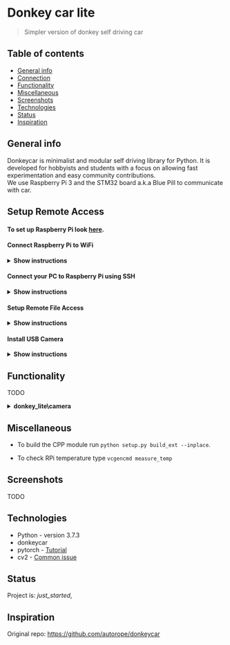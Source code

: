 # Donkey car lite
> Simpler version of donkey self driving car

## Table of contents
* [General info](#general-info)
* [Connection](#connection)
* [Functionality](#functionality)
* [Miscellaneous](#miscellaneous)
* [Screenshots](#screenshots)
* [Technologies](#technologies)
* [Status](#status)
* [Inspiration](#inspiration)

## General info
Donkeycar is minimalist and modular self driving library for Python. It is developed for hobbyists and students with a focus on allowing fast experimentation and easy community contributions.
<br>
We use Raspberry Pi 3 and the STM32 board a.k.a Blue Pill to communicate with car.

## Setup Remote Access
#### To set up Raspberry Pi look [here](https://projects.raspberrypi.org/en/projects/raspberry-pi-setting-up).

#### Connect Raspberry Pi to WiFi

<details><summary><b>Show instructions</b></summary>

1. Check for available WiFi on your Raspberry Pi:

    ```sh
    $ sudo iwlist wlan0 scan |more
    ```

2. Input the ESSID and password into the configuration file.

    ```sh
    $ sudo wpa_passphrase "login" "password"
    ```

    Append it to configuration file.
    ```sh
    $ sudo wpa_passphrase "login" "password" | sudo tee -a /etc/wpa_supplicant/wpa_supplicant.conf
    ```

    Go to `wpa_supplicant.conf` file and delete non hashed password. (`ctr + k` to cut line, then `ctr + x` to save)
    ```sh
    $ sudo nano -w /etc/wpa_supplicant/wpa_supplicant.conf
    ```

3. Reconfigure and connect to a new network.

    To check connection.
    ```sh
    $ ifconfig wlan0
    ```

    To reconfigure connection.
    ```sh
    $ sudo wpa_cli -i wlan0
    ```
    You should get `OK` output.

    Now if you check connection again there will be information about your network.
</details>

#### Connect your PC to Raspberry Pi using SSH

<details><summary><b>Show instructions</b></summary>

  1. Make sure SSH and VNC is enabled. If not go to `sudo raspi-config` then `Interfacing Options`.

  2. Connect your PC to the same WiFi network.

  3. Get your Raspberry Pi ip adress. `ifconfig` or use IP Scanner.

  4. Connect your PC to Raspberry using for e.g. [PuTTY](https://www.putty.org/) (only command line)
     or [VNC Viewer](https://www.realvnc.com/en/connect/download/viewer/) (full preview).

</details>


#### Setup Remote File Access

<details><summary><b>Show instructions</b></summary>

  1. Install Samba File Server on Raspberry Pi.
      ```sh
      $ sudo apt-get install samba samba-common-bin -y
      ```

      ```sh
      $ sudo rm /etc/samba/smb.conf
      ```

      ```sh
      $ sudo nano /etc/samba/smb.conf
      ```

  2. Paste in the following lines into the nano editor.
      ```sh
      [global]
      netbios name = Pi
      server string = The PiCar File System
      workgroup = WORKGROUP

      [HOMEPI]
      path = /home/pi
      comment = No comment
      browsable = yes
      writable = Yes
      create mask = 0777
      directory mask = 0777
      public = no
      ```

  3. Create samba password.
      ```sh
      $ sudo smbpasswd -a pi
      ```

  4. Restart samba server.
      ```sh
      $ sudo service smbd restart
      ```

  5. Go to your PC (Windows), open `cmd` and type:
      ```sh
      C:\Users\My_user_name>net use r: \\your_raspberry_ip\homepi
      ```
      `dir r:` to check directory <br>
      `r:` to switch to Pi your disk

  From now on you are able to access your Pi's content in `This PC` as it's an external drive.
  <br>

  For Mac users check [this](https://osxdaily.com/2010/09/20/map-a-network-drive-on-a-mac/).
</details>


#### Install USB Camera

<details><summary><b>Show instructions</b></summary>

  1. To enable video preview using VNC, open the VNC Server dialog (top bar on the RPi), navigate to Menu > Options > Troubleshooting, and select `Enable direct capture mode`.

  2. Run `raspivid -f` in terminal to see if it works.

  3. You might also use cheese if you want.
      ```sh
      $ sudo apt-get install cheese -y
      ```
      (It didn't work for me, tho.)

  4. Simple python scipt worked the best for me.
      ```sh
      from picamera import PiCamera
      from time import sleep

      camera = PiCamera()
      camera.rotation = 180
      camera.start_preview(alpha=200)
      sleep(5)
      camera.stop_preview()
      ```

</details>


## Functionality
TODO
<details><summary><b>donkey_lite\camera</b></summary>

1. camera_preview.py

2. record_video.py
    - records 5s video and saves it


3. take_picture.py

4. web_camera.py
    - You can watch the camera stream at http://172.16.0.13:8887/status
    - Now also saves every frame recorded
</details>

## Miscellaneous
* To build the CPP module run `python setup.py build_ext --inplace`.

* To check RPi temperature type `vcgencmd measure_temp
`

## Screenshots
TODO

## Technologies
* Python - version 3.7.3
* donkeycar
* pytorch - [Tutorial](https://medium.com/secure-and-private-ai-writing-challenge/a-step-by-step-guide-to-installing-pytorch-in-raspberry-pi-a1491bb80531)
* cv2 - [Common issue](https://github.com/EdjeElectronics/TensorFlow-Object-Detection-on-the-Raspberry-Pi/issues/67)

## Status
Project is: _just_started_,

## Inspiration
Original repo: https://github.com/autorope/donkeycar
